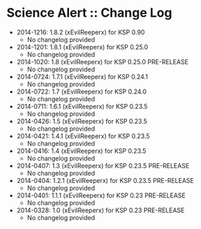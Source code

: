 # Science Alert :: Change Log

* 2014-1216: 1.8.2 (xEvilReeperx) for KSP 0.90
	+ No changelog provided
* 2014-1201: 1.8.1 (xEvilReeperx) for KSP 0.25.0
	+ No changelog provided
* 2014-1020: 1.8 (xEvilReeperx) for KSP 0.25.0 PRE-RELEASE
	+ No changelog provided
* 2014-0724: 1.7.1 (xEvilReeperx) for KSP 0.24.1
	+ No changelog provided
* 2014-0722: 1.7 (xEvilReeperx) for KSP 0.24.0
	+ No changelog provided
* 2014-0711: 1.6.1 (xEvilReeperx) for KSP 0.23.5
	+ No changelog provided
* 2014-0426: 1.5 (xEvilReeperx) for KSP 0.23.5
	+ No changelog provided
* 2014-0421: 1.4.1 (xEvilReeperx) for KSP 0.23.5
	+ No changelog provided
* 2014-0416: 1.4 (xEvilReeperx) for KSP 0.23.5
	+ No changelog provided
* 2014-0407: 1.3 (xEvilReeperx) for KSP 0.23.5 PRE-RELEASE
	+ No changelog provided
* 2014-0404: 1.2.1 (xEvilReeperx) for KSP 0.23.5 PRE-RELEASE
	+ No changelog provided
* 2014-0401: 1.1.1 (xEvilReeperx) for KSP 0.23 PRE-RELEASE
	+ No changelog provided
* 2014-0328: 1.0 (xEvilReeperx) for KSP 0.23 PRE-RELEASE
	+ No changelog provided

